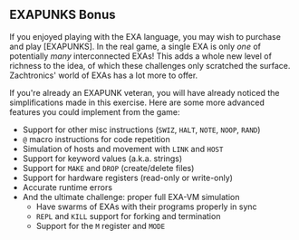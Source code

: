 ## EXAPUNKS Bonus

If you enjoyed playing with the EXA language, you may wish to purchase and
play [EXAPUNKS]. In the real game, a single EXA is only
_one_ of potentially _many_ interconnected EXAs! This adds a whole new level
of richness to the idea, of which these challenges only scratched the surface.
Zachtronics' world of EXAs has a lot more to offer.

If you're already an EXAPUNK veteran, you will have already noticed the
simplifications made in this exercise. Here are some more advanced features
you could implement from the game:

* Support for other misc instructions (`SWIZ`, `HALT`, `NOTE`, `NOOP`, `RAND`)
* `@` macro instructions for code repetition
* Simulation of hosts and movement with `LINK` and `HOST`
* Support for keyword values (a.k.a. strings)
* Support for `MAKE` and `DROP` (create/delete files)
* Support for hardware registers (read-only or write-only)
* Accurate runtime errors
* And the ultimate challenge: proper full EXA-VM simulation
  * Have swarms of EXAs with their programs properly in sync
  * `REPL` and `KILL` support for forking and termination
  * Support for the `M` register and `MODE`

